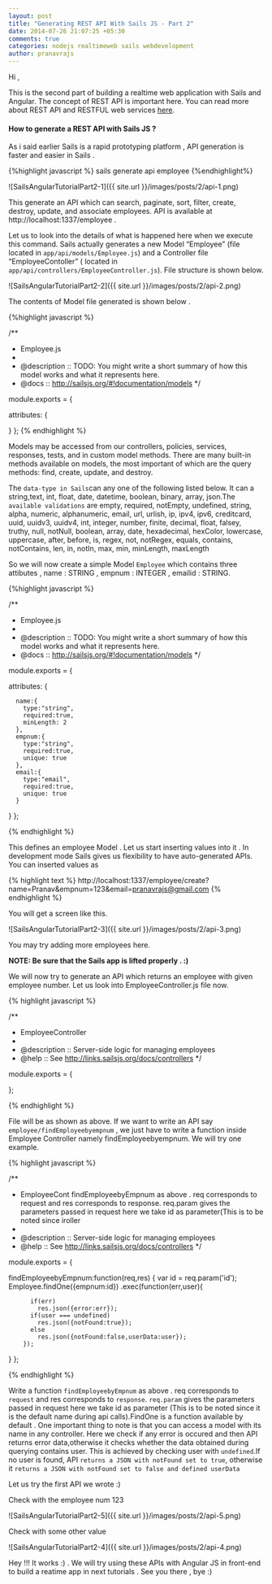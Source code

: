 ```yaml
---
layout: post
title: "Generating REST API With Sails JS - Part 2"
date: 2014-07-26 21:07:25 +05:30
comments: true
categories: nodejs realtimeweb sails webdevelopment
author: pranavrajs  
---
```


Hi ,

This is the second part of building a realtime web application with Sails and Angular. The concept of REST API is important here. You can read more about REST API and RESTFUL web services <a target="_blank" href="http://www.restapitutorial.com/">here</a>.

<h4>How to generate a REST API with Sails JS ?</h4>

As i said earlier Sails is a rapid prototyping platform , API generation is faster and easier in Sails . 
<!-- more -->
{%highlight javascript %}
sails generate api employee
{%endhighlight%}

![SailsAngularTutorialPart2-1]({{ site.url }}/images/posts/2/api-1.png)

This generate an API which can search, paginate, sort, filter, create, destroy, update, and associate employees.
API is available at http://localhost:1337/employee .

Let us to look into the details of what is happened here when we execute this command. Sails actually generates a new Model “Employee” (file located in `app/api/models/Employee.js`) and a Controller file “EmployeeContoller” ( located in `app/api/controllers/EmployeeController.js`). File structure is shown below.


![SailsAngularTutorialPart2-2]({{ site.url }}/images/posts/2/api-2.png)

The contents of Model file generated is shown below .

{%highlight javascript %}

/**
* Employee.js
*
* @description :: TODO: You might write a short summary of how this model works and what it represents here.
* @docs        :: http://sailsjs.org/#!documentation/models
*/

module.exports = {

  attributes: {

  }
};
{% endhighlight %}

Models may be accessed from our controllers, policies, services, responses, tests, and in custom model methods. There are many built-in methods available on models, the most important of which are the query methods: find, create, update, and destroy.

 The `data-type in Sails`can any one of the following listed below. It can a string,text, int, float, date, datetime, boolean, binary, array, json.The `available validations` are empty, required, notEmpty, undefined, string, alpha, numeric, alphanumeric, email, url, urlish, ip, ipv4, ipv6, creditcard, uuid, uuidv3, uuidv4, int, integer, number, finite, decimal, float, falsey, truthy, null, notNull, boolean, array, date, hexadecimal, hexColor, lowercase, uppercase, after, before, is, regex, not, notRegex, equals, contains, notContains, len, in, notIn, max, min, minLength, maxLength

 So we will now create a simple Model `Employee` which contains three attibutes , name : STRING , empnum : INTEGER , emailid : STRING.

{%highlight javascript %}

/**
* Employee.js
*
* @description :: TODO: You might write a short summary of how this model works and what it represents here.
* @docs        :: http://sailsjs.org/#!documentation/models
*/

module.exports = {

  attributes: {
      
      name:{
        type:"string", 
        required:true,
        minLength: 2
      },
      empnum:{
        type:"string",
        required:true,
        unique: true
      },
      email:{
        type:"email",
        required:true,
        unique: true
      }
      
  }
};


{% endhighlight %}

This defines an employee Model . Let us start inserting values into it . In development mode Sails gives us flexibility to have auto-generated APIs. You can inserted values as 

{% highlight text %}
http://localhost:1337/employee/create?name=Pranav&empnum=123&email=pranavrajs@gmail.com
{% endhighlight %}

You will get a screen like this. 

![SailsAngularTutorialPart2-3]({{ site.url }}/images/posts/2/api-3.png)

You may try adding more employees here. 

<strong>NOTE: Be sure that the Sails app is lifted properly . :) </strong>

We will now try to generate an API which returns an employee with given employee number. Let us look into EmployeeController.js file now.

{% highlight javascript %}

/**
 * EmployeeController
 *
 * @description :: Server-side logic for managing employees
 * @help        :: See http://links.sailsjs.org/docs/controllers
 */

module.exports = {
  
};

{% endhighlight %}

File will be as shown as above. If we want to write an API say `employee/findEmployeebyempnum` , we just have to write a function inside Employee Controller namely findEmployeebyempnum. We will try one example.


{% highlight javascript %}

/**
 * EmployeeCont findEmployeebyEmpnum as above . req corresponds to request and res corresponds to response. req.param gives the parameters passed in request here we take id as parameter(This is to be noted since iroller
 *
 * @description :: Server-side logic for managing employees
 * @help        :: See http://links.sailsjs.org/docs/controllers
 */

module.exports = {
  
  findEmployeebyEmpnum:function(req,res)
  {
    var id = req.param('id');
    Employee.findOne({empnum:id})
        .exec(function(err,user){

          if(err)
            res.json({error:err});
          if(user === undefined)
            res.json({notFound:true});
          else
            res.json({notFound:false,userData:user});
        });
  }
};

{% endhighlight %}

Write a function `findEmployeebyEmpnum` as above . req corresponds to `request` and res corresponds to `response`. `req.param` gives the parameters passed in request here we take id as parameter (This is to be noted since it is the default name during api calls).FindOne is a function available by default . One important thing to note is that you can access a model with its name in any controller. Here we check if any error is occured and then API returns error data,otherwise it checks whether the data obtained during querying contains user. This is achieved by checking user with `undefined`.If no user is found, API `returns a JSON with notFound set to true`, otherwise it `returns a JSON with notFound set to false and defined userData`

Let us try the first API we wrote :)

Check with the employee num 123

![SailsAngularTutorialPart2-5]({{ site.url }}/images/posts/2/api-5.png)

Check with some other value

![SailsAngularTutorialPart2-4]({{ site.url }}/images/posts/2/api-4.png)



Hey !!! It works :) . We will try using these APIs with Angular JS in front-end to build a reatime app in next tutorials . See you there , bye :)


